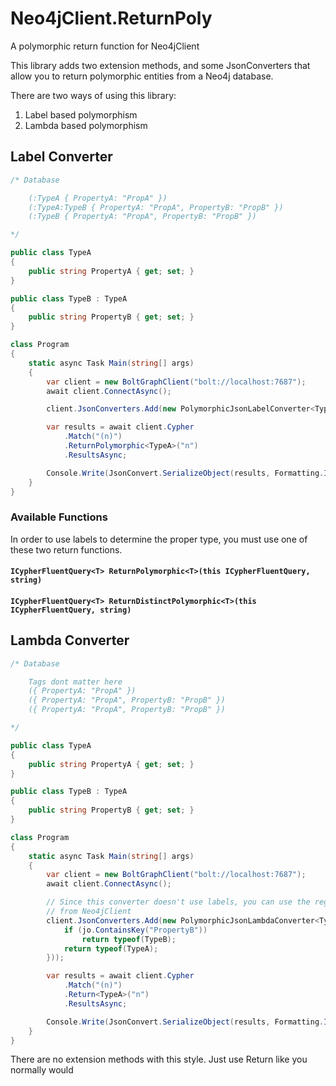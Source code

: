 # Neo4jClient.ReturnPoly

A polymorphic return function for Neo4jClient

This library adds two extension methods, and some JsonConverters that allow you to return polymorphic entities from a Neo4j database.



There are two ways of using this library:

1. Label based polymorphism
2. Lambda based polymorphism



## Label Converter

```c#
/* Database

	(:TypeA { PropertyA: "PropA" })
	(:TypeA:TypeB { PropertyA: "PropA", PropertyB: "PropB" })
	(:TypeB { PropertyA: "PropA", PropertyB: "PropB" })

*/

public class TypeA
{
    public string PropertyA { get; set; }
}

public class TypeB : TypeA
{
    public string PropertyB { get; set; }
}

class Program
{
    static async Task Main(string[] args)
    {
        var client = new BoltGraphClient("bolt://localhost:7687");
        await client.ConnectAsync();

        client.JsonConverters.Add(new PolymorphicJsonLabelConverter<TypeA>());

        var results = await client.Cypher
            .Match("(n)")
            .ReturnPolymorphic<TypeA>("n")
            .ResultsAsync;

        Console.Write(JsonConvert.SerializeObject(results, Formatting.Indented));
    }
}
```

### Available Functions

In order to use labels to determine the proper type, you must use one of these two return functions.

#### `ICypherFluentQuery<T> ReturnPolymorphic<T>(this ICypherFluentQuery, string)`

#### `ICypherFluentQuery<T> ReturnDistinctPolymorphic<T>(this ICypherFluentQuery, string)`



## Lambda Converter

```c#
/* Database

	Tags dont matter here
	({ PropertyA: "PropA" })
	({ PropertyA: "PropA", PropertyB: "PropB" })
	({ PropertyA: "PropA", PropertyB: "PropB" })

*/

public class TypeA
{
    public string PropertyA { get; set; }
}

public class TypeB : TypeA
{
    public string PropertyB { get; set; }
}

class Program
{
    static async Task Main(string[] args)
    {
        var client = new BoltGraphClient("bolt://localhost:7687");
        await client.ConnectAsync();

        // Since this converter doesn't use labels, you can use the regular .Return<T> functions
        // from Neo4jClient
        client.JsonConverters.Add(new PolymorphicJsonLambdaConverter<TypeA>(jo => {
        	if (jo.ContainsKey("PropertyB"))
                return typeof(TypeB);
            return typeof(TypeA);
        }));

        var results = await client.Cypher
            .Match("(n)")
            .Return<TypeA>("n")
            .ResultsAsync;

        Console.Write(JsonConvert.SerializeObject(results, Formatting.Indented));
    }
}
```

There are no extension methods with this style. Just use Return like you normally would